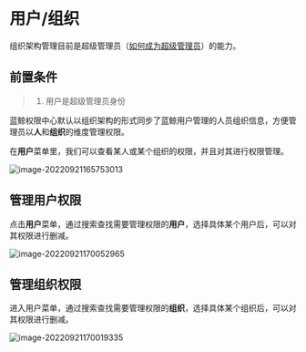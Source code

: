 # 用户/组织

组织架构管理目前是超级管理员（[如何成为超级管理员](../产品功能/Manager.md##超级管理员设置)）的能力。

## 前置条件

> 1. 用户是超级管理员身份

蓝鲸权限中心默认以组织架构的形式同步了蓝鲸用户管理的人员组织信息，方便管理员以**人**和**组织**的维度管理权限。

在**用户**菜单里，我们可以查看某人或某个组织的权限，并且对其进行权限管理。

![image-20220921165753013](Users/image-20220921165753013.png)

## 管理用户权限

点击**用户**菜单，通过搜索查找需要管理权限的**用户**，选择具体某个用户后，可以对其权限进行删减。

![image-20220921170052965](Users/image-20220921170052965.png)

## 管理组织权限

进入用户菜单，通过搜索查找需要管理权限的**组织**，选择具体某个组织后，可以对其权限进行删减。

![image-20220921170019335](Users/image-20220921170019335.png)